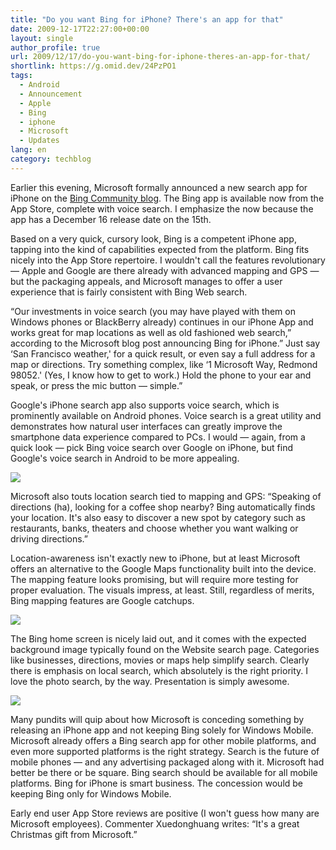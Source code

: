 ```yaml
---
title: "Do you want Bing for iPhone? There's an app for that"
date: 2009-12-17T22:27:00+00:00
layout: single
author_profile: true
url: 2009/12/17/do-you-want-bing-for-iphone-theres-an-app-for-that/
shortlink: https://g.omid.dev/24PzPO1
tags:
  - Android
  - Announcement
  - Apple
  - Bing
  - iphone
  - Microsoft
  - Updates
lang: en
category: techblog
---
```

Earlier this evening, Microsoft formally announced a new search app for iPhone on the [Bing Community blog](http://www.bing.com/community/blogs/search/archive/2009/12/15/bing-for-mobile-comes-to-the-iphone.aspx). The Bing app is available now from the App Store, complete with voice search. I emphasize the now because the app has a December 16 release date on the 15th.

Based on a very quick, cursory look, Bing is a competent iPhone app, tapping into the kind of capabilities expected from the platform. Bing fits nicely into the App Store repertoire. I wouldn't call the features revolutionary — Apple and Google are there already with advanced mapping and GPS — but the packaging appeals, and Microsoft manages to offer a user experience that is fairly consistent with Bing Web search.

“Our investments in voice search (you may have played with them on Windows phones or BlackBerry already) continues in our iPhone App and works great for map locations as well as old fashioned web search,” according to the Microsoft blog post announcing Bing for iPhone.” Just say &#8216;San Francisco weather,' for a quick result, or even say a full address for a map or directions. Try something complex, like &#8216;1 Microsoft Way, Redmond 98052.' (Yes, I know how to get to work.) Hold the phone to your ear and speak, or press the mic button — simple.”

Google's iPhone search app also supports voice search, which is prominently available on Android phones. Voice search is a great utility and demonstrates how natural user interfaces can greatly improve the smartphone data experience compared to PCs. I would — again, from a quick look — pick Bing voice search over Google on iPhone, but find Google's voice search in Android to be more appealing.

![](http://1.bp.blogspot.com/_vaUVXcmC3OI/SyqoVut6P4I/AAAAAAAAAX0/S-jomh5xlng/s1600-h/Bing+for+iPhone+1.png)

Microsoft also touts location search tied to mapping and GPS: “Speaking of directions (ha), looking for a coffee shop nearby? Bing automatically finds your location. It's also easy to discover a new spot by category such as restaurants, banks, theaters and choose whether you want walking or driving directions.”

Location-awareness isn't exactly new to iPhone, but at least Microsoft offers an alternative to the Google Maps functionality built into the device. The mapping feature looks promising, but will require more testing for proper evaluation. The visuals impress, at least. Still, regardless of merits, Bing mapping features are Google catchups.

![](http://2.bp.blogspot.com/_vaUVXcmC3OI/SyqoYhRzFhI/AAAAAAAAAX8/DScU1HJQtiY/s1600-h/bing-phone2.jpg)

The Bing home screen is nicely laid out, and it comes with the expected background image typically found on the Website search page. Categories like businesses, directions, movies or maps help simplify search. Clearly there is emphasis on local search, which absolutely is the right priority. I love the photo search, by the way. Presentation is simply awesome.

![](http://3.bp.blogspot.com/_vaUVXcmC3OI/SyqoelqUlMI/AAAAAAAAAYE/R85BQRNG1QI/s1600-h/Bing+for+iPhone+3.png)

Many pundits will quip about how Microsoft is conceding something by releasing an iPhone app and not keeping Bing solely for Windows Mobile. Microsoft already offers a Bing search app for other mobile platforms, and even more supported platforms is the right strategy. Search is the future of mobile phones — and any advertising packaged along with it. Microsoft had better be there or be square. Bing search should be available for all mobile platforms. Bing for iPhone is smart business. The concession would be keeping Bing only for Windows Mobile.

Early end user App Store reviews are positive (I won't guess how many are Microsoft employees). Commenter Xuedonghuang writes: “It's a great Christmas gift from Microsoft.”
